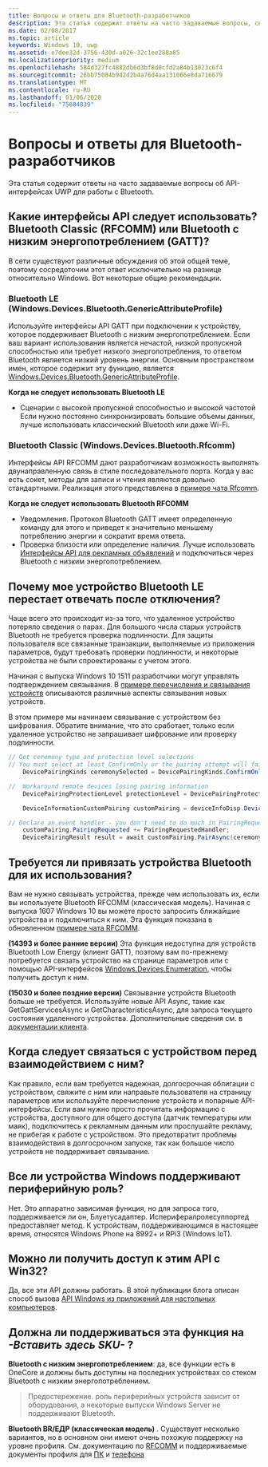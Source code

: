 ```yaml
---
title: Вопросы и ответы для Bluetooth-разработчиков
description: Эта статья содержит ответы на часто задаваемые вопросы, связанные с API-интерфейсами UWP для работы с Bluetooth.
ms.date: 02/08/2017
ms.topic: article
keywords: Windows 10, uwp
ms.assetid: e7dee32d-3756-430d-a026-32c1ee288a85
ms.localizationpriority: medium
ms.openlocfilehash: 584d327fc4882db6d3bf8d0cfd2a84b13023c6f4
ms.sourcegitcommit: 26bb75084b9d2d2b4a76d4aa131066e8da716679
ms.translationtype: MT
ms.contentlocale: ru-RU
ms.lasthandoff: 01/06/2020
ms.locfileid: "75684839"
---
```

# <a name="bluetooth-developer-faq"></a>Вопросы и ответы для Bluetooth-разработчиков

Эта статья содержит ответы на часто задаваемые вопросы об API-интерфейсах UWP для работы с Bluetooth.

## <a name="what-apis-do-i-use-bluetooth-classic-rfcomm-or-bluetooth-low-energy-gatt"></a>Какие интерфейсы API следует использовать? Bluetooth Classic (RFCOMM) или Bluetooth с низким энергопотреблением (GATT)?
В сети существуют различные обсуждения об этой общей теме, поэтому сосредоточим этот ответ исключительно на разнице относительно Windows. Вот некоторые общие рекомендации.

### <a name="bluetooth-le-windowsdevicesbluetoothgenericattributeprofile"></a>Bluetooth LE (Windows.Devices.Bluetooth.GenericAttributeProfile)

Используйте интерфейсы API GATT при подключении к устройству, которое поддерживает Bluetooth с низким энергопотреблением. Если ваш вариант использования является нечастой, низкой пропускной способностью или требует низкого энергопотребления, то ответом Bluetooth является низкий уровень энергии. Основным пространством имен, которое содержит эту функцию, является [Windows.Devices.Bluetooth.GenericAttributeProfile](https://docs.microsoft.com/uwp/api/Windows.Devices.Bluetooth.GenericAttributeProfile). 

**Когда не следует использовать Bluetooth LE**
- Сценарии с высокой пропускной способностью и высокой частотой Если нужно постоянно синхронизировать большие объемы данных, лучше использовать классический Bluetooth или даже Wi-Fi. 

### <a name="bluetooth-classic-windowsdevicesbluetoothrfcomm"></a>Bluetooth Classic (Windows.Devices.Bluetooth.Rfcomm)

Интерфейсы API RFCOMM дают разработчикам возможность выполнять двунаправленную связь в стиле последовательного порта. Когда у вас есть сокет, методы для записи и чтения являются довольно стандартными. Реализация этого представлена в [примере чата Rfcomm](https://github.com/Microsoft/Windows-universal-samples/tree/dev/Samples/BluetoothRfcommChat). 

**Когда не следует использовать Bluetooth RFCOMM** 
- Уведомления. Протокол Bluetooth GATT имеет определенную команду для этого и приведет к значительно меньшему потреблению энергии и сократит время ответа. 
- Проверка близости или определение наличия. Лучше использовать [Интерфейсы API для рекламных объявлений](https://docs.microsoft.com/uwp/api/windows.devices.bluetooth.advertisement) и подключиться через Bluetooth с низким энергопотреблением. 


## <a name="why-does-my-bluetooth-le-device-stop-responding-after-a-disconnect"></a>Почему мое устройство Bluetooth LE перестает отвечать после отключения?

Чаще всего это происходит из-за того, что удаленное устройство потеряло сведения о парах. Для большого числа старых устройств Bluetooth не требуется проверка подлинности. Для защиты пользователя все связанные транзакции, выполняемые из приложения параметров, будут требовать проверки подлинности, и некоторые устройства не были спроектированы с учетом этого. 

Начиная с выпуска Windows 10 1511 разработчики могут управлять подтверждением связывания. В [примере перечисления и связывания устройств](https://github.com/Microsoft/Windows-universal-samples/tree/master/Samples/DeviceEnumerationAndPairing) описываются различные аспекты связывания новых устройств.

В этом примере мы начинаем связывание с устройством без шифрования. Обратите внимание, что это сработает, только если удаленное устройство не запрашивает шифрование или проверку подлинности.

```csharp
// Get ceremony type and protection level selections
// You must select at least ConfirmOnly or the pairing attempt will fail
    DevicePairingKinds ceremonySelected = DevicePairingKinds.ConfirmOnly;

//  Workaround remote devices losing pairing information
    DevicePairingProtectionLevel protectionLevel = DevicePairingProtectionLevel.None

    DeviceInformationCustomPairing customPairing = deviceInfoDisp.DeviceInformation.Pairing.Custom;

// Declare an event handler - you don't need to do much in PairingRequestedHandler since the ceremony is "None"
    customPairing.PairingRequested += PairingRequestedHandler;
    DevicePairingResult result = await customPairing.PairAsync(ceremonySelected, protectionLevel);
```

## <a name="do-i-have-to-pair-bluetooth-devices-before-using-them"></a>Требуется ли привязать устройства Bluetooth для их использования?

Вам не нужно связывать устройства, прежде чем использовать их, если вы используете Bluetooth RFCOMM (классическая модель). Начиная с выпуска 1607 Windows 10 вы можете просто запросить ближайшие устройства и подключиться к ним. Эта функция показана в обновленном [примере чата RFCOMM](https://github.com/Microsoft/Windows-universal-samples/tree/dev/Samples/BluetoothRfcommChat). 

**(14393 и более ранние версии)** Эта функция недоступна для устройств Bluetooth Low Energy (клиент GATT), поэтому вам по-прежнему потребуется связать устройство на странице параметров или с помощью API-интерфейсов [Windows.Devices.Enumeration](https://docs.microsoft.com/uwp/api/windows.devices.enumeration), чтобы получить доступ к ним.

**(15030 и более поздние версии)** Связывание устройств Bluetooth больше не требуется. Используйте новые API Async, такие как GetGattServicesAsync и GetCharacteristicsAsync, для запроса текущего состояния удаленного устройства. Дополнительные сведения см. в [документации клиента](gatt-client.md). 

## <a name="when-should-i-pair-with-a-device-before-communicating-with-it"></a>Когда следует связаться с устройством перед взаимодействием с ним?
Как правило, если вам требуется надежная, долгосрочная облигации с устройством, свяжите с ним или направьте пользователя на страницу параметров или используйте перечисление устройств и попарные API-интерфейсы. Если вам нужно просто прочитать информацию с устройства, доступного для общего доступа (датчик температуры или маяк), подключитесь к рекламным данным или прослушайте рекламу, не прибегая к работе с устройством. Это предотвратит проблемы взаимодействия в долгосрочном запуске, так как большое число устройств не поддерживает связывание. 

## <a name="do-all-windows-devices-support-peripheral-role"></a>Все ли устройства Windows поддерживают периферийную роль?

Нет. Это аппаратно зависимая функция, но для запроса того, поддерживается ли он, Блуетусадаптер. Исперифералролесуппортед предоставляет метод.  К устройствам, поддерживающимся в настоящее время, относятся Windows Phone на 8992+ и RPi3 (Windows IoT). 

## <a name="can-i-access-these-apis-from-win32"></a>Можно ли получить доступ к этим API с Win32?

Да, все эти API должны работать. В этой публикации блога описан способ вызова [API Windows из приложений для настольных компьютеров](https://blogs.windows.com/buildingapps/2017/01/25/calling-windows-10-apis-desktop-application/). 
## <a name="is-this-functionality-supposed-to-exist-on--insert-sku-here-"></a>Должна ли поддерживаться эта функция на *-Вставить здесь SKU-* ?

**Bluetooth с низким энергопотреблением**: да, все функции есть в OneCore и должны быть доступны на последних устройствах со стеком Bluetooth с низким энергопотреблением. 
> Предостережение. роль периферийных устройств зависит от оборудования, а некоторые выпуски Windows Server не поддерживают Bluetooth. 

**Bluetooth BR/ЕДР (классическая модель)** . Существует несколько вариантов, но в основном они имеют очень похожую поддержку на уровне профиля. См. документацию по [RFCOMM](send-or-receive-files-with-rfcomm.md) и поддерживаемые документы профиля для [ПК](https://support.microsoft.com/help/10568/windows-10-supported-bluetooth-profiles) и [телефона](https://support.microsoft.com/help/10569/windows-10-mobile-supported-bluetooth-profiles)
